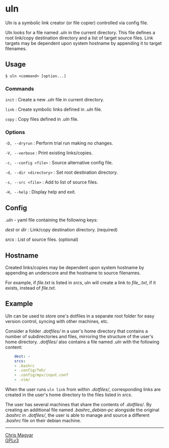 # uln

Uln is a symbolic link creator (or file copier) controlled via config file.

Uln looks for a file named *.uln* in the current directory. This file defines a
root link/copy destination directory and a list of target source files. Link
targets may be dependent upon system hostname by appending it to target
filenames.

## Usage

    $ uln <command> [option...]

### Commands

`init`
: Create a new *.uln* file in current directory.

`link`
: Create symbolic links defined in *.uln* file.

`copy`
: Copy files defined in *.uln* file.

### Options

`-D, --dryrun`
: Perform trial run making no changes.

`-V, --verbose`
: Print existing links/copies.

`-c, --config <file>`
: Source alternative config file.

`-d, --dir <directory>`
: Set root destination directory.

`-s, --src <file>`
: Add to list of source files.

`-H, --help`
: Display help and exit.

## Config

*.uln* - yaml file containing the following keys:

*dest* or *dir*
: Link/copy destination directory. (required)

*srcs*
: List of source files. (optional)

## Hostname

Created links/copies may be dependent upon system hostname by appending an
underscore and the hostname to source filenames.

For example, if *file.txt* is listed in *srcs*, uln will create a link to
*file_<hostname>.txt*, if it exists, instead of *file.txt*.

## Example

Uln can be used to store one's dotfiles in a separate root folder for easy
version control, syncing with other machines, etc.

Consider a folder *.dotfiles/* in a user's home directory that contains a
number of subdirectories and files, mirroring the structure of the user's home
directory. *.dotfiles/* also contains a file named *.uln* with the following
content:

```yaml
    dest: ~
    srcs:
    - .bashrc
    - .config/feh/
    - .config/mpv/input.conf
    - .vim/
```

When the user runs `uln link` from within *.dotfiles/*, corresponding links are
created in the user's home directory to the files listed in *srcs*.

The user has several machines that share the contents of *.dotfiles/*. By
creating an additional file named *.bashrc_debian-pc* alongside the original
*.bashrc* in *.dotfiles/*, the user is able to manage and source a different
*.bashrc* file on their debian machine.

----
[Chris Magyar](https://mags.zone)\
[GPLv3](https://www.gnu.org/licenses/gpl-3.0)

<!--metadata:
author: Chris Magyar <c.magyar.ec@gmail.com>
description: Automated symbolic link creator.
keywords: uln, symbolic link, bash
-->
